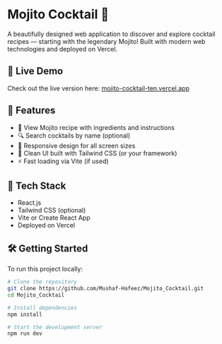 # Mojito Cocktail 🍹

A beautifully designed web application to discover and explore cocktail recipes — starting with the legendary Mojito! Built with modern web technologies and deployed on Vercel.

## 🚀 Live Demo

Check out the live version here: [mojito-cocktail-ten.vercel.app](https://mojito-cocktail-ten.vercel.app)

## 🧠 Features

- 🧃 View Mojito recipe with ingredients and instructions
- 🔍 Search cocktails by name (optional)
- 📱 Responsive design for all screen sizes
- 🎨 Clean UI built with Tailwind CSS (or your framework)
- ⚡ Fast loading via Vite (if used)

## 📁 Tech Stack

- React.js
- Tailwind CSS (optional)
- Vite or Create React App
- Deployed on Vercel

## 🛠️ Getting Started

To run this project locally:

```bash
# Clone the repository
git clone https://github.com/Mushaf-Hafeez/Mojito_Cocktail.git
cd Mojito_Cocktail

# Install dependencies
npm install

# Start the development server
npm run dev

